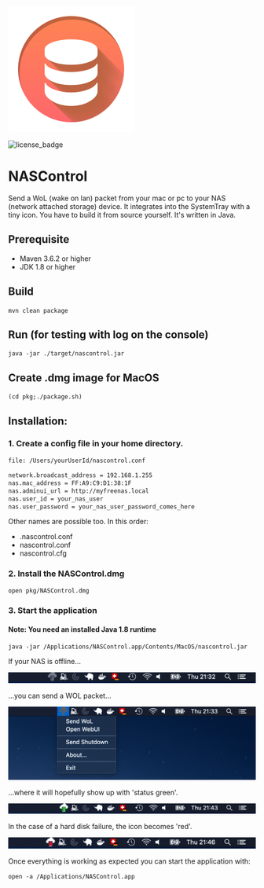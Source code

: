 ![project_logo](./src/main/resources/images/nascontrol_icon.png)

![license_badge](https://img.shields.io/badge/license-LGPL%202.1-green)

# NASControl
Send a WoL (wake on lan) packet from your mac or pc to your NAS (network attached storage) device. It integrates into the SystemTray with a tiny icon. You have to build it from source yourself. It's written in Java.

## Prerequisite
- Maven 3.6.2 or higher
- JDK 1.8 or higher

## Build

```
mvn clean package
```

## Run (for testing with log on the console)
```
java -jar ./target/nascontrol.jar
```

## Create .dmg image for MacOS
```
(cd pkg;./package.sh)
```

## Installation:

### 1. Create a config file in your home directory.

```
file: /Users/yourUserId/nascontrol.conf
```

```
network.broadcast_address = 192.168.1.255
nas.mac_address = FF:A9:C9:D1:38:1F
nas.adminui_url = http://myfreenas.local
nas.user_id = your_nas_user
nas.user_password = your_nas_user_password_comes_here
```
Other names are possible too. In this order:
- .nascontrol.conf
- nascontrol.conf
- nascontrol.cfg


### 2. Install the NASControl.dmg
```
open pkg/NASControl.dmg
```

### 3. Start the application

#### Note: You need an installed Java 1.8 runtime
```
java -jar /Applications/NASControl.app/Contents/MacOS/nascontrol.jar
```
If your NAS is offline...

![menu offline](./Markdown/nascontrol_osx_menu_offline.png)

...you can send a WOL packet... 

![menu offline](./Markdown/nascontrol_osx_menu_popdown.png)

...where it will hopefully show up with 'status green'.

![menu offline](./Markdown/nascontrol_osx_menu_success.png)

In the case of a hard disk failure, the icon becomes 'red'.

![menu offline](./Markdown/nascontrol_osx_menu_error.png)


Once everything is working as expected you can start the application with:
```
open -a /Applications/NASControl.app
```
